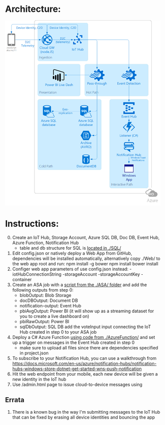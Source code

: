 # Architecture:
![Architecture](https://raw.githubusercontent.com/iizotov/voting-app/master/arch.png)

# Instructions:
0. Create an IoT Hub, Storage Account, Azure SQL DB, Doc DB, Event Hub, Azure Function, Notification Hub
	- table and db structure for SQL is [located in ./SQL/](./SQL/)
1. Edit config.json or natively deploy a Web App from GitHub, dependencies will be installed automatically, alternatively copy ./Web/ to the web app root and run:
	npm install -g bower
	npm install
	bower install
2. Configer web app parameters of use config.json instead:
	-iotHubConnectionString
	-storageAccount
	-storageAccountKey
	-container
3. Create an ASA job with a [script from the ./ASA/ folder](./ASA/) and add the following outputs from step 0:
	- blobOutput: Blob Storage
	- docDBOutput: Document DB
	- notification-output: Event Hub
	- pbiAvgOutput: Power BI (it will show up as a streaming dataset for you to create a live dashboard on)
	- pbiRawOutput: Power BI
	- sqlDbOutput: SQL DB
	add the voteInput input connecting the IoT Hub created in step 0 to your ASA job
4. Deploy a C# Azure Function [using code from ./AzureFunction/](./AzureFunction/) and set up a trigger on messages in the Event Hub created in step 0
	- make sure to upload all files since there are dependencies specified in project.json
5. To subscribe to your Notification Hub, you can use a walkthrough from https://docs.microsoft.com/en-us/azure/notification-hubs/notification-hubs-windows-store-dotnet-get-started-wns-push-notification
4. Hit the web endpoint from your mobile, each new device will be given a new identity in the IoT hub
5. Use <endpoint>/admin.html page to issue cloud-to-device messages using

## Errata
1. There is a known bug in the way I'm submitting messages to the IoT Hub that can be fixed by erasing all device identities and bouncing the app